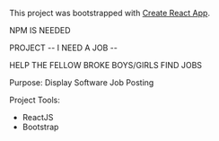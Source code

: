 This project was bootstrapped with [Create React App](https://github.com/facebook/create-react-app).

NPM IS NEEDED

PROJECT -- I NEED A JOB --

HELP THE FELLOW BROKE BOYS/GIRLS FIND JOBS

Purpose:
  Display Software Job Posting


Project Tools:
  - ReactJS
  - Bootstrap
  
